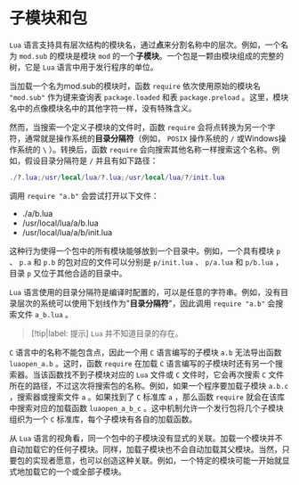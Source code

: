 # 子模块和包

`Lua` 语言支持具有层次结构的模块名，通过**点**来分割名称中的层次。例如，一个名为 `mod.sub` 的模块是模块 `mod` 的一个**子模块**。一个包是一颗由模块组成的完整的树，它是 `Lua` 语言中用于发行程序的单位。

当加载一个名为mod.sub的模块时，函数 `require` 依次使用原始的模块名 `"mod.sub"` 作为键来查询表 `package.loaded` 和表 `package.preload` 。这里，模块名中的点像模块名中的其他字符一样，没有特殊含义。

然而，当搜索一个定义子模块的文件时，函数 `require` 会将点转换为另一个字符，通常就是操作系统的**目录分隔符**（例如， `POSIX` 操作系统的 `/` 或Windows操作系统的 `\` ）。转换后，函数 `require` 会向搜索其他名称一样搜索这个名称。例如，假设目录分隔符是 `/` 并且有如下路径：

```lua
./?.lua;/usr/local/lua/?.lua;/usr/local/lua/?/init.lua
```

调用 `require "a.b"` 会尝试打开以下文件：

* ./a/b.lua
* /usr/local/lua/a/b.lua
* /usr/local/lua/a/b/init.lua

这种行为使得一个包中的所有模块能够放到一个目录中。例如，一个具有模块 `p` 、 `p.a` 和 `p.b` 的包对应的文件可以分别是 `p/init.lua` 、 `p/a.lua` 和 `p/b.lua` ，目录 `p` 又位于其他合适的目录中。

`Lua` 语言使用的目录分隔符是编译时配置的，可以是任意的字符串。例如，没有目录层次的系统可以使用下划线作为"**目录分隔符**"，因此调用 `require "a.b"` 会搜索文件 `a_b.lua` 。

> [!tip|label: 提示]
> `Lua` 并不知道目录的存在。

`C` 语言中的名称不能包含点，因此一个用 `C` 语言编写的子模块 `a.b` 无法导出函数 `luaopen_a.b` 。这时，函数 `require` 在加载 `C` 语言编写的子模块时还有另一个搜索器。当该函数找不到子模块对应的 `Lua` 文件或 `C` 文件时，它会再次搜索 `C` 文件所在的路径，不过这次将搜索包的名称。例如，如果一个程序要加载子模块 `a.b.c` ，搜索器或搜索文件 `a` 。如果找到了 `C` 标准库 `a` ，那么函数 `require` 就会在该库中搜索对应的加载函数 `luaopen_a_b_c` 。这中机制允许一个发行包将几个子模块组织为一个 `C` 标准库，每个子模块有各自的加载函数。

从 `Lua` 语言的视角看，同一个包中的子模块没有显式的关联。加载一个模块并不自动加载它的任何子模块。同样，加载子模块也不会自动加载其父模块。当然，只要包的实现者愿意，也可以创造这种关联。例如，一个特定的模块可能一开始就显式地加载它的一个或全部子模块。
